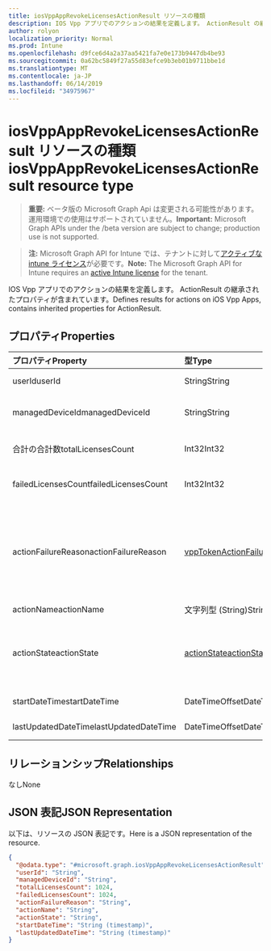 ```yaml
---
title: iosVppAppRevokeLicensesActionResult リソースの種類
description: IOS Vpp アプリでのアクションの結果を定義します。 ActionResult の継承されたプロパティが含まれています。
author: rolyon
localization_priority: Normal
ms.prod: Intune
ms.openlocfilehash: d9fce6d4a2a37aa5421fa7e0e173b9447db4be93
ms.sourcegitcommit: 0a62bc5849f27a55d83efce9b3eb01b9711bbe1d
ms.translationtype: MT
ms.contentlocale: ja-JP
ms.lasthandoff: 06/14/2019
ms.locfileid: "34975967"
---
```

# <a name="iosvppapprevokelicensesactionresult-resource-type"></a><span data-ttu-id="bf6eb-103">iosVppAppRevokeLicensesActionResult リソースの種類</span><span class="sxs-lookup"><span data-stu-id="bf6eb-103">iosVppAppRevokeLicensesActionResult resource type</span></span>

> <span data-ttu-id="bf6eb-104">**重要:** ベータ版の Microsoft Graph Api は変更される可能性があります。運用環境での使用はサポートされていません。</span><span class="sxs-lookup"><span data-stu-id="bf6eb-104">**Important:** Microsoft Graph APIs under the /beta version are subject to change; production use is not supported.</span></span>

> <span data-ttu-id="bf6eb-105">**注:** Microsoft Graph API for Intune では、テナントに対して[アクティブな intune ライセンス](https://go.microsoft.com/fwlink/?linkid=839381)が必要です。</span><span class="sxs-lookup"><span data-stu-id="bf6eb-105">**Note:** The Microsoft Graph API for Intune requires an [active Intune license](https://go.microsoft.com/fwlink/?linkid=839381) for the tenant.</span></span>

<span data-ttu-id="bf6eb-106">IOS Vpp アプリでのアクションの結果を定義します。 ActionResult の継承されたプロパティが含まれています。</span><span class="sxs-lookup"><span data-stu-id="bf6eb-106">Defines results for actions on iOS Vpp Apps, contains inherited properties for ActionResult.</span></span>

## <a name="properties"></a><span data-ttu-id="bf6eb-107">プロパティ</span><span class="sxs-lookup"><span data-stu-id="bf6eb-107">Properties</span></span>
|<span data-ttu-id="bf6eb-108">プロパティ</span><span class="sxs-lookup"><span data-stu-id="bf6eb-108">Property</span></span>|<span data-ttu-id="bf6eb-109">型</span><span class="sxs-lookup"><span data-stu-id="bf6eb-109">Type</span></span>|<span data-ttu-id="bf6eb-110">説明</span><span class="sxs-lookup"><span data-stu-id="bf6eb-110">Description</span></span>|
|:---|:---|:---|
|<span data-ttu-id="bf6eb-111">userId</span><span class="sxs-lookup"><span data-stu-id="bf6eb-111">userId</span></span>|<span data-ttu-id="bf6eb-112">String</span><span class="sxs-lookup"><span data-stu-id="bf6eb-112">String</span></span>|<span data-ttu-id="bf6eb-113">アクションに関連付けられている UserId。</span><span class="sxs-lookup"><span data-stu-id="bf6eb-113">UserId associated with the action.</span></span>|
|<span data-ttu-id="bf6eb-114">managedDeviceId</span><span class="sxs-lookup"><span data-stu-id="bf6eb-114">managedDeviceId</span></span>|<span data-ttu-id="bf6eb-115">String</span><span class="sxs-lookup"><span data-stu-id="bf6eb-115">String</span></span>|<span data-ttu-id="bf6eb-116">アクションに関連付けられている DeviceId。</span><span class="sxs-lookup"><span data-stu-id="bf6eb-116">DeviceId associated with the action.</span></span>|
|<span data-ttu-id="bf6eb-117">合計の合計数</span><span class="sxs-lookup"><span data-stu-id="bf6eb-117">totalLicensesCount</span></span>|<span data-ttu-id="bf6eb-118">Int32</span><span class="sxs-lookup"><span data-stu-id="bf6eb-118">Int32</span></span>|<span data-ttu-id="bf6eb-119">取り消しが試行されたライセンスの数。</span><span class="sxs-lookup"><span data-stu-id="bf6eb-119">A count of the number of licenses for which revoke was attempted.</span></span>|
|<span data-ttu-id="bf6eb-120">failedLicensesCount</span><span class="sxs-lookup"><span data-stu-id="bf6eb-120">failedLicensesCount</span></span>|<span data-ttu-id="bf6eb-121">Int32</span><span class="sxs-lookup"><span data-stu-id="bf6eb-121">Int32</span></span>|<span data-ttu-id="bf6eb-122">失効に失敗したライセンスの数。</span><span class="sxs-lookup"><span data-stu-id="bf6eb-122">A count of the number of licenses for which revoke failed.</span></span>|
|<span data-ttu-id="bf6eb-123">actionFailureReason</span><span class="sxs-lookup"><span data-stu-id="bf6eb-123">actionFailureReason</span></span>|[<span data-ttu-id="bf6eb-124">vppTokenActionFailureReason</span><span class="sxs-lookup"><span data-stu-id="bf6eb-124">vppTokenActionFailureReason</span></span>](../resources/intune-shared-vpptokenactionfailurereason.md)|<span data-ttu-id="bf6eb-125">失効ライセンスの処理の失敗の理由。</span><span class="sxs-lookup"><span data-stu-id="bf6eb-125">The reason for the revoke licenses action failure.</span></span> <span data-ttu-id="bf6eb-126">可能な値は、`none`、`appleFailure`、`internalError`、`expiredVppToken`、`expiredApplePushNotificationCertificate` です。</span><span class="sxs-lookup"><span data-stu-id="bf6eb-126">Possible values are: `none`, `appleFailure`, `internalError`, `expiredVppToken`, `expiredApplePushNotificationCertificate`.</span></span>|
|<span data-ttu-id="bf6eb-127">actionName</span><span class="sxs-lookup"><span data-stu-id="bf6eb-127">actionName</span></span>|<span data-ttu-id="bf6eb-128">文字列型 (String)</span><span class="sxs-lookup"><span data-stu-id="bf6eb-128">String</span></span>|<span data-ttu-id="bf6eb-129">アクション名</span><span class="sxs-lookup"><span data-stu-id="bf6eb-129">Action name</span></span>|
|<span data-ttu-id="bf6eb-130">actionState</span><span class="sxs-lookup"><span data-stu-id="bf6eb-130">actionState</span></span>|[<span data-ttu-id="bf6eb-131">actionState</span><span class="sxs-lookup"><span data-stu-id="bf6eb-131">actionState</span></span>](../resources/intune-shared-actionstate.md)|<span data-ttu-id="bf6eb-132">アクションの状態。</span><span class="sxs-lookup"><span data-stu-id="bf6eb-132">State of the action.</span></span> <span data-ttu-id="bf6eb-133">可能な値は、`none`、`pending`、`canceled`、`active`、`done`、`failed`、`notSupported` です。</span><span class="sxs-lookup"><span data-stu-id="bf6eb-133">Possible values are: `none`, `pending`, `canceled`, `active`, `done`, `failed`, `notSupported`.</span></span>|
|<span data-ttu-id="bf6eb-134">startDateTime</span><span class="sxs-lookup"><span data-stu-id="bf6eb-134">startDateTime</span></span>|<span data-ttu-id="bf6eb-135">DateTimeOffset</span><span class="sxs-lookup"><span data-stu-id="bf6eb-135">DateTimeOffset</span></span>|<span data-ttu-id="bf6eb-136">アクションが開始された時刻</span><span class="sxs-lookup"><span data-stu-id="bf6eb-136">Time the action was initiated</span></span>|
|<span data-ttu-id="bf6eb-137">lastUpdatedDateTime</span><span class="sxs-lookup"><span data-stu-id="bf6eb-137">lastUpdatedDateTime</span></span>|<span data-ttu-id="bf6eb-138">DateTimeOffset</span><span class="sxs-lookup"><span data-stu-id="bf6eb-138">DateTimeOffset</span></span>|<span data-ttu-id="bf6eb-139">アクション状態の最終更新時刻</span><span class="sxs-lookup"><span data-stu-id="bf6eb-139">Time the action state was last updated</span></span>|

## <a name="relationships"></a><span data-ttu-id="bf6eb-140">リレーションシップ</span><span class="sxs-lookup"><span data-stu-id="bf6eb-140">Relationships</span></span>
<span data-ttu-id="bf6eb-141">なし</span><span class="sxs-lookup"><span data-stu-id="bf6eb-141">None</span></span>

## <a name="json-representation"></a><span data-ttu-id="bf6eb-142">JSON 表記</span><span class="sxs-lookup"><span data-stu-id="bf6eb-142">JSON Representation</span></span>
<span data-ttu-id="bf6eb-143">以下は、リソースの JSON 表記です。</span><span class="sxs-lookup"><span data-stu-id="bf6eb-143">Here is a JSON representation of the resource.</span></span>
<!-- {
  "blockType": "resource",
  "@odata.type": "microsoft.graph.iosVppAppRevokeLicensesActionResult"
}
-->
``` json
{
  "@odata.type": "#microsoft.graph.iosVppAppRevokeLicensesActionResult",
  "userId": "String",
  "managedDeviceId": "String",
  "totalLicensesCount": 1024,
  "failedLicensesCount": 1024,
  "actionFailureReason": "String",
  "actionName": "String",
  "actionState": "String",
  "startDateTime": "String (timestamp)",
  "lastUpdatedDateTime": "String (timestamp)"
}
```





